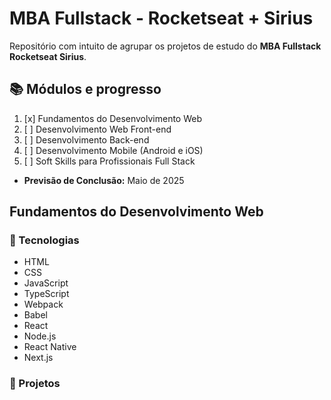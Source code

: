 # MBA Fullstack - Rocketseat + Sirius

Repositório com intuito de agrupar os projetos de estudo do **MBA Fullstack Rocketseat Sirius**.

## 📚 Módulos e progresso

1. [x] Fundamentos do Desenvolvimento Web
2. [ ] Desenvolvimento Web Front-end
3. [ ] Desenvolvimento Back-end
4. [ ] Desenvolvimento Mobile (Android e iOS)
5. [ ] Soft Skills para Profissionais Full Stack
- **Previsão de Conclusão:** Maio de 2025

## Fundamentos do Desenvolvimento Web

### 🚀 Tecnologias

- HTML
- CSS
- JavaScript
- TypeScript
- Webpack
- Babel
- React
- Node.js
- React Native
- Next.js

### 📝 Projetos